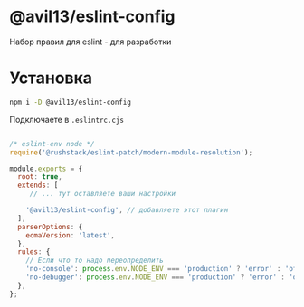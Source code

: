 # @avil13/eslint-config

Набор правил для eslint - для разработки

# Установка

```bash
npm i -D @avil13/eslint-config
```

Подключаете в `.eslintrc.cjs`

```js

/* eslint-env node */
require('@rushstack/eslint-patch/modern-module-resolution');

module.exports = {
  root: true,
  extends: [
     // ... тут оставляете ваши настройки

    '@avil13/eslint-config', // добавляете этот плагин
  ],
  parserOptions: {
    ecmaVersion: 'latest',
  },
  rules: {
    // Если что то надо переопределить
    'no-console': process.env.NODE_ENV === 'production' ? 'error' : 'off',
    'no-debugger': process.env.NODE_ENV === 'production' ? 'error' : 'off',
  },
};

```
